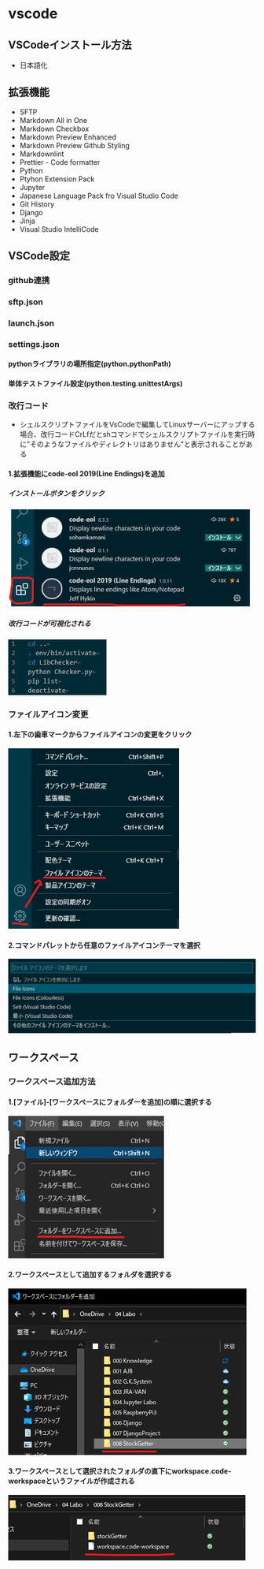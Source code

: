 # vscode

## VSCodeインストール方法

* 日本語化

## 拡張機能

* SFTP
* Markdown All in One
* Markdown Checkbox
* Markdown Preview Enhanced
* Markdown Preview Github Styling
* Markdownlint
* Prettier - Code formatter
* Python
* Ptyhon Extension Pack
* Jupyter
* Japanese Language Pack fro Visual Studio Code
* Git History
* Django
* Jinja
* Visual Studio IntelliCode

## VSCode設定

### github連携

### sftp.json

### launch.json

### settings.json

#### pythonライブラリの場所指定(python.pythonPath)

#### 単体テストファイル設定(python.testing.unittestArgs)

### 改行コード

* シェルスクリプトファイルをVsCodeで編集してLinuxサーバーにアップする場合、改行コードCrLfだとshコマンドでシェルスクリプトファイルを実行時に"そのようなファイルやディレクトリはありません"と表示されることがある

#### 1.拡張機能にcode-eol 2019(Line Endings)を追加

##### インストールボタンをクリック

![code-eol 2019](img/code-eol.png)

##### 改行コードが可視化される

![eof-visible](img/eof-visible.png)

### ファイルアイコン変更

#### 1.左下の歯車マークからファイルアイコンの変更をクリック

![fileicon-change](img/fileicon-change.png)

#### 2.コマンドパレットから任意のファイルアイコンテーマを選択

![fileicon-select](img/fileicon-select.png)

## ワークスペース

### ワークスペース追加方法

#### 1.[ファイル]-[ワークスペースにフォルダーを追加]の順に選択する

![workspace-in-folder-add](img/workspace_folder_add.png)

#### 2.ワークスペースとして追加するフォルダを選択する

![workspace-folder-select](img/workspace-folder-select.png)

#### 3.ワークスペースとして選択されたフォルダの直下にworkspace.code-workspaceというファイルが作成される

![workspace-createfile](img/workspace-createfile.png)
